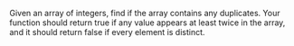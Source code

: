 Given an array of integers, find if the array contains any duplicates. Your function should return true if any value appears at least twice in the array, and it should return false if every element is distinct. 

